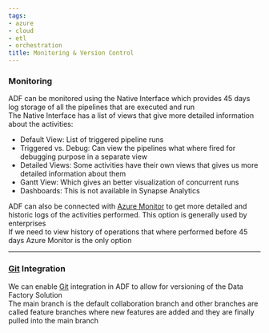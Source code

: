 ```yaml
---
tags:
- azure
- cloud
- etl
- orchestration
title: Monitoring & Version Control
---
```


### Monitoring

ADF can be monitored using the Native Interface which provides 45 days log storage of all the pipelines that are executed and run  
The Native Interface has a list of views that give more detailed information about the activities:

* Default View: List of triggered pipeline runs
* Triggered vs. Debug: Can view the pipelines what where fired for debugging purpose in a separate view
* Detailed Views: Some activities have their own views that gives us more detailed information about them
* Gantt View: Which gives an better visualization of concurrent runs
* Dashboards: This is not available in Synapse Analytics

ADF can also be connected with [Azure Monitor](../azure-monitor/azure-monitor.md) to get more detailed and historic logs of the activities performed. This option is generally used by enterprises  
If we need to view history of operations that where performed before 45 days Azure Monitor is the only option

---

### [Git](../../../../software-engineering/devops/git/git.md) Integration

We can enable [Git](../../../../software-engineering/devops/git/git.md) integration in ADF to allow for versioning of the Data Factory Solution  
The main branch is the default collaboration branch and other branches are called feature branches where new features are added and they are finally pulled into the main branch